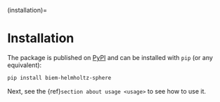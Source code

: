 (installation)=

# Installation

The package is published on [PyPI](https://pypi.org/project/biem-helmholtz-sphere/) and can be installed with `pip` (or any equivalent):

```bash
pip install biem-helmholtz-sphere
```

Next, see the {ref}`section about usage <usage>` to see how to use it.
